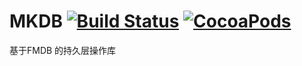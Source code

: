 MKDB [![Build Status](https://travis-ci.org/zhuwh/MKDB.svg?branch=master)](https://travis-ci.org/zhuwh/MKDB) [![CocoaPods](https://img.shields.io/cocoapods/l/MKDB.svg)](https://github.com/zhuwh/MKDB/blob/master/LICENSE)
=====

基于FMDB 的持久层操作库
